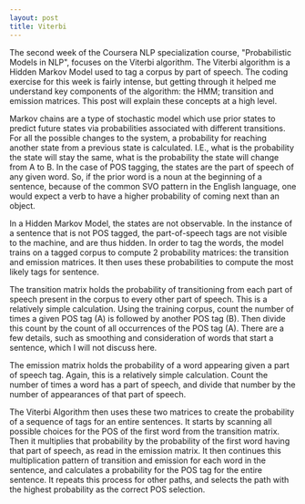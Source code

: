 ```yaml
---
layout: post
title: Viterbi
---
```


The second week of the Coursera NLP specialization course,
"Probabilistic Models in NLP", focuses on the Viterbi algorithm.  The
Viterbi algorithm is a Hidden Markov Model used to tag a corpus by
part of speech. The coding exercise for this week is fairly intense,
but getting through it helped me understand key components of the
algorithm: the HMM; transition and emission matrices.   This post will
explain these concepts at a high level.

Markov chains are a type of stochastic model which use prior states to predict
future states via probabilities associated with different
transitions.  For all the possible changes to the system, a
probability for reaching another state from a previous state is
calculated. I.E., what is the probability the state will stay the
same, what is the probability the state will change from A to B.
In the case of POS tagging, the states are the part of speech of any
given word.  So, if the prior word is a noun at the beginning of a
sentence, because of the common SVO pattern in the English language,
one would expect a verb to have a higher probability of coming next than 
an object.

In a Hidden Markov Model, the states are not observable. In the
instance of a sentence that is not POS tagged, the part-of-speech tags
are not visible to the machine, and are thus hidden.  In order to tag
the words, the model trains on a tagged corpus to compute 2
probability matrices: the transition and emission matrices.  It then
uses these probabilities to compute the most likely tags for sentence.

The transition matrix holds the probability of transitioning from each
part of speech present in the corpus to every other part of speech.
This is a relatively simple calculation. Using the training corpus,
count the number of times a given POS tag (A) is followed by another
POS tag (B).  Then divide this count by the count of all occurrences of
the POS tag (A).  There are a few details, such as smoothing and
consideration of words that start a sentence, which I will not discuss
here.

The emission matrix holds the probability of a word appearing given a
part of speech tag.  Again, this is a relatively simple calculation.
Count the number of times a word has a part of speech, and divide that
number by the number of appearances of that part of speech.

The Viterbi Algorithm then uses these two matrices to create the
probability of a sequence of tags for an entire sentences.  It starts
by scanning all possible choices for the POS of the first word from
the transition matrix. Then it multiplies that probability by the
probability of the first word having that part of speech, as read in the
emission matrix.  It then continues this multiplication pattern of
transition and emission for each word in the sentence, and calculates
a probability for the POS tag for the entire sentence.  It repeats
this process for other paths, and selects the path with the highest
probability as the correct POS selection. 

